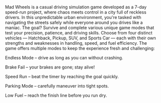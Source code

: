 Mad Wheels is a casual driving simulation game developed as a 7-day speed-run project, where chaos meets control in a city full of reckless drivers. In this unpredictable urban environment, you're tasked with navigating the streets safely while everyone around you drives like a maniac. The goal? Survive and complete various unique game modes that test your precision, patience, and driving skills. Choose from four distinct vehicles — Hatchback, Pickup, SUV, and Sports Car — each with their own strengths and weaknesses in handling, speed, and fuel efficiency. The game offers multiple modes to keep the experience fresh and challenging:

Endless Mode – drive as long as you can without crashing.

Brake Fail – your brakes are gone; stay alive!

Speed Run – beat the timer by reaching the goal quickly.

Parking Mode – carefully maneuver into tight spots.

Low Fuel – reach the finish line before you run dry.
